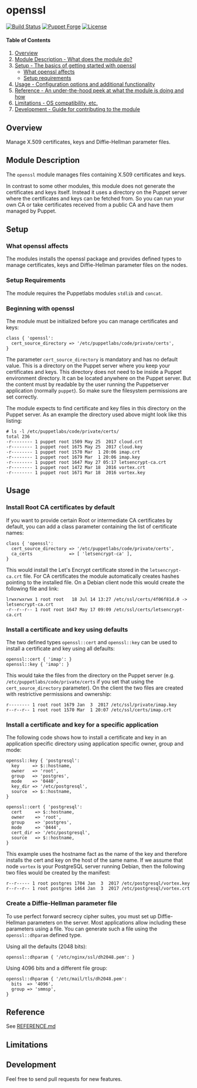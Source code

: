 # openssl

[![Build Status](https://travis-ci.org/smoeding/puppet-openssl.svg?branch=master)](https://travis-ci.org/smoeding/puppet-openssl)
[![Puppet Forge](http://img.shields.io/puppetforge/v/stm/openssl.svg)](https://forge.puppetlabs.com/stm/openssl)
[![License](https://img.shields.io/github/license/smoeding/puppet-openssl.svg)](https://raw.githubusercontent.com/smoeding/puppet-openssl/master/LICENSE)

#### Table of Contents

1. [Overview](#overview)
2. [Module Description - What does the module do?](#module-description)
3. [Setup - The basics of getting started with openssl](#setup)
    * [What openssl affects](#what-openssl-affects)
    * [Setup requirements](#setup-requirements)
4. [Usage - Configuration options and additional functionality](#usage)
5. [Reference - An under-the-hood peek at what the module is doing and how](#reference)
5. [Limitations - OS compatibility, etc.](#limitations)
6. [Development - Guide for contributing to the module](#development)

## Overview

Manage X.509 certificates, keys and Diffie-Hellman parameter files.

## Module Description

The `openssl` module manages files containing X.509 certificates and keys.

In contrast to some other modules, this module does not generate the certificates and keys itself. Instead it uses a directory on the Puppet server where the certificates and keys can be fetched from. So you can run your own CA or take certificates received from a public CA and have them managed by Puppet.

## Setup

### What openssl affects

The modules installs the openssl package and provides defined types to manage certificates, keys and Diffie-Hellman parameter files on the nodes.

### Setup Requirements

The module requires the Puppetlabs modules `stdlib` and `concat`.

### Beginning with openssl

The module must be initialized before you can manage certificates and keys:

``` puppet
class { 'openssl':
  cert_source_directory => '/etc/puppetlabs/code/private/certs',
}
```

The parameter `cert_source_directory` is mandatory and has no default value. This is a directory on the Puppet server where you keep your certificates and keys. This directory does not need to be inside a Puppet environment directory. It can be located anywhere on the Puppet server. But the content must by readable by the user running the Puppetserver application (normally `puppet`). So make sure the filesystem permissions are set correctly.

The module expects to find certificate and key files in this directory on the Puppet server. As an example the directory used above might look like this listing:

``` text
# ls -l /etc/puppetlabs/code/private/certs/
total 236
-r-------- 1 puppet root 1509 May 25  2017 cloud.crt
-r-------- 1 puppet root 1675 May 25  2017 cloud.key
-r-------- 1 puppet root 1570 Mar  1 20:06 imap.crt
-r-------- 1 puppet root 1679 Mar  1 20:06 imap.key
-r-------- 1 puppet root 1647 May 27 05:17 letsencrypt-ca.crt
-r-------- 1 puppet root 1472 Mar 18  2016 vortex.crt
-r-------- 1 puppet root 1671 Mar 18  2016 vortex.key
```

## Usage

### Install Root CA certificates by default

If you want to provide certain Root or intermediate CA certificates by default, you can add a class parameter containing the list of certificate names:

``` puppet
class { 'openssl':
  cert_source_directory => '/etc/puppetlabs/code/private/certs',
  ca_certs              => [ 'letsencrypt-ca' ],
}
```

This would install the Let's Encrypt certificate stored in the `letsencrypt-ca.crt` file. For CA certificates the module automatically creates hashes pointing to the installed file. On a Debian client node this would create the following file and link:

``` text
lrwxrwxrwx 1 root root   18 Jul 14 13:27 /etc/ssl/certs/4f06f81d.0 -> letsencrypt-ca.crt
-r--r--r-- 1 root root 1647 May 17 09:09 /etc/ssl/certs/letsencrypt-ca.crt
```

### Install a certificate and key using defaults

The two defined types `openssl::cert` and `openssl::key` can be used to install a certificate and key using all defaults:

``` puppet
openssl::cert { 'imap': }
openssl::key { 'imap': }
```

This would take the files from the directory on the Puppet server (e.g. `/etc/puppetlabs/code/private/certs` if you set that using the `cert_source_directory` parameter). On the client the two files are created with restrictive permissions and ownership:

``` text
r-------- 1 root root 1679 Jan  3  2017 /etc/ssl/private/imap.key
r--r--r-- 1 root root 1570 Mar  1 20:07 /etc/ssl/certs/imap.crt
```

### Install a certificate and key for a specific application

The following code shows how to install a certificate and key in an application specific directory using application specific owner, group and mode:

``` text
openssl::key { 'postgresql':
  key     => $::hostname,
  owner   => 'root',
  group   => 'postgres',
  mode    => '0440',
  key_dir => '/etc/postgresql',
  source  => $::hostname,
}

openssl::cert { 'postgresql':
  cert     => $::hostname,
  owner    => 'root',
  group    => 'postgres',
  mode     => '0444',
  cert_dir => '/etc/postgresql',
  source   => $::hostname,
}
```

This example uses the hostname fact as the name of the key and therefore installs the cert and key on the host of the same name. If we assume that node `vortex` is your PostgreSQL server running Debian, then the following two files would be created by the manifest:

``` text
r--r----- 1 root postgres 1704 Jan  3  2017 /etc/postgresql/vortex.key
r--r--r-- 1 root postgres 1464 Jan  3  2017 /etc/postgresql/vortex.crt
```

### Create a Diffie-Hellman parameter file

To use perfect forward secrecy cipher suites, you must set up Diffie-Hellman parameters on the server. Most applications allow including these parameters using a file. You can generate such a file using the `openssl::dhparam` defined type.

Using all the defaults (2048 bits):

``` text
openssl::dhparam { '/etc/nginx/ssl/dh2048.pem': }
```

Using 4096 bits and a different file group:

``` text
openssl::dhparam { '/etc/mail/tls/dh2048.pem':
  bits  => '4096',
  group => 'smmsp',
}
```

## Reference

See [REFERENCE.md](https://github.com/smoeding/puppet-openssl/blob/master/REFERENCE.md)

## Limitations

## Development

Feel free to send pull requests for new features.
